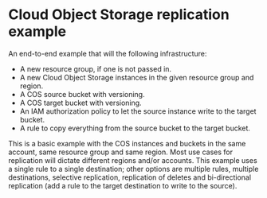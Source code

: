 # Cloud Object Storage replication example

An end-to-end example that will the following infrastructure:
- A new resource group, if one is not passed in.
- A new Cloud Object Storage instances in the given resource group and region.
- A COS source bucket with versioning.
- A COS target bucket with versioning.
- An IAM authorization policy to let the source instance write to the target bucket.
- A rule to copy everything from the source bucket to the target bucket.

This is a basic example with the COS instances and buckets in the same account, same resource group and same region. Most use cases for replication will dictate different regions and/or accounts. This example uses a single rule to a single destination; other options are multiple rules, multiple destinations, selective replication, replication of deletes and bi-directional replication (add a rule to the target destination to write to the source).
